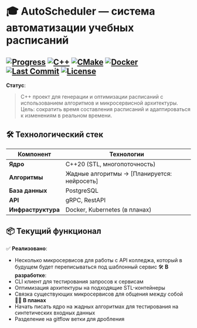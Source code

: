 # 🎓 AutoScheduler — система автоматизации учебных расписаний
[![Progress](https://img.shields.io/badge/Progress-5%25-red)](https://github.com/yourusername/AutoScheduler)
[![C++](https://img.shields.io/badge/C++-17-blue)](https://en.cppreference.com/w/cpp/17)
[![CMake](https://img.shields.io/badge/CMake-3.20+-064F8C)](https://cmake.org)
[![Docker](https://img.shields.io/badge/Docker-Not%20configured-yellow)](https://www.docker.com)
[![Last Commit](https://img.shields.io/github/last-commit/pipkapupka/AutoScheduler)](https://github.com/yourusername/AutoScheduler/commits/main)
[![License](https://img.shields.io/badge/License-MIT-green)](LICENSE)
---
**Статус**: 

> C++ проект для генерации и оптимизации расписаний с использованием алгоритмов и микросервисной архитектуры. 
> Цель: сократить время составления расписаний и адаптироваться к изменениям в реальном времени.

## 🛠 Технологический стек
| Компонент       | Технологии                          |
|-----------------|-------------------------------------|
| **Ядро**        | C++20 (STL, многопоточность)        |
| **Алгоритмы**   | Жадные алгоритмы → [Планируется: нейросеть] |
| **База данных** | PostgreSQL                          |
| **API**         | gRPC, RestAPI                       |
| **Инфраструктура** | Docker, Kubernetes (в планах)    |

## 📦 Текущий функционал
✅ **Реализовано**:
- Несколько микросервисов для работы с API колледжа, который в будущем будет переписываться под шаблонный сервис
🛠 **В разработке**:
- CLI клиент для тестирования запросов к сервисам
- Оптимизация архитектуры на подходящие STL-контейнеры
- Связка существующих микросервисов для общения между собой
✍🏻 **В планах**
- Начать писать ядро на жадных алгоритмах для тестирования на синтетических входных данных
- Разделение на gitflow ветки для дробления 
